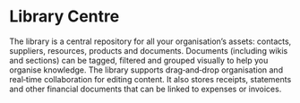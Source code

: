 # Library Centre

The library is a central repository for all your organisation’s assets:
contacts, suppliers, resources, products and documents.  Documents
(including wikis and sections) can be tagged, filtered and grouped
visually to help you organise knowledge.  The library supports
drag‑and‑drop organisation and real‑time collaboration for editing
content.  It also stores receipts, statements and other financial
documents that can be linked to expenses or invoices.